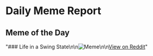 # Daily Meme Report

## Meme of the Day
"### Life in a Swing State\n\n![Meme](https://i.redd.it/olra3gd1ayxd1.png)\n\n[View on Reddit](https://redd.it/1gfvwm3)"
